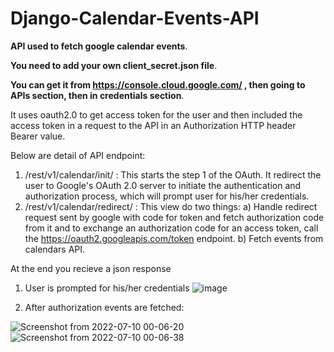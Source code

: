 # Django-Calendar-Events-API
**API used to fetch google calendar events**.

**You need to add your own client_secret.json file**.

**You can get it from https://console.cloud.google.com/ , then going to APIs section, then in credentials section**.

It uses oauth2.0 to get access token for the user and then included the access token in a request to the API in an Authorization HTTP header Bearer value.

Below are detail of API endpoint:

1) /rest/v1/calendar/init/   :
    This starts the step 1 of the OAuth. It redirect the user to Google's OAuth 2.0 server to initiate the authentication and authorization process, which will prompt user for his/her credentials.
2) /rest/v1/calendar/redirect/    :
  This view do two things:
  a) Handle redirect request sent by google with code for token and fetch authorization code from it and to exchange an authorization code for an access        token, call the https://oauth2.googleapis.com/token endpoint.
  b) Fetch events from calendars API.
  
  At the end you recieve a json response
  
  
1) User is prompted for his/her credentials
  ![image](https://user-images.githubusercontent.com/79694635/178118959-b9bd514b-ea46-414e-87a5-7f504dd04bee.png)

2) After authorization events are fetched:

![Screenshot from 2022-07-10 00-06-20](https://user-images.githubusercontent.com/79694635/178118772-7630c8ce-536c-4a80-a8d2-b2cbc9352a20.png)
![Screenshot from 2022-07-10 00-06-38](https://user-images.githubusercontent.com/79694635/178118779-86812049-7c47-4536-b9ae-9d2b433afd75.png)
